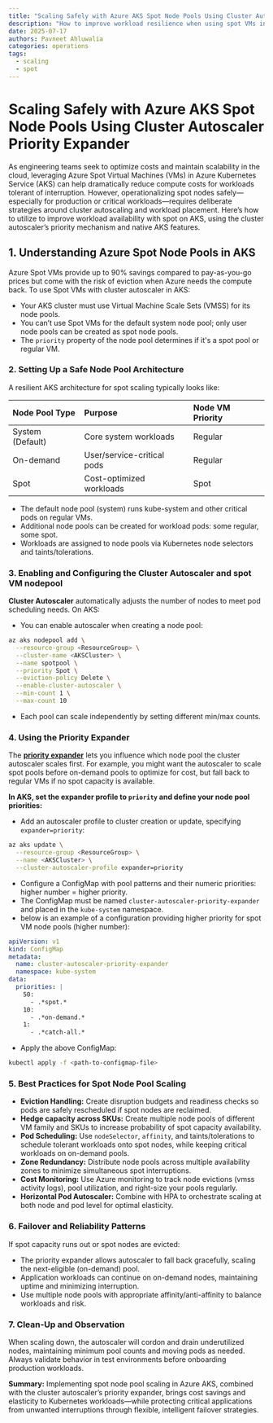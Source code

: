 ```yaml
---
title: "Scaling Safely with Azure AKS Spot Node Pools Using Cluster Autoscaler Priority Expander"
description: "How to improve workload resilience when using spot VMs in Azure AKS, specifically how to use cluster autoscaler priority expander and other best practices."
date: 2025-07-17
authors: Pavneet Ahluwalia
categories: operations
tags:
  - scaling
  - spot
---
```


# Scaling Safely with Azure AKS Spot Node Pools Using Cluster Autoscaler Priority Expander

As engineering teams seek to optimize costs and maintain scalability in the cloud, leveraging Azure Spot Virtual Machines (VMs) in Azure Kubernetes Service (AKS) can help dramatically reduce compute costs for workloads tolerant of interruption. However, operationalizing spot nodes safely—especially for production or critical workloads—requires deliberate strategies around cluster autoscaling and workload placement. Here’s how to utilize to improve workload availability with spot on AKS, using the cluster autoscaler’s priority mechanism and native AKS features.

## 1. Understanding Azure Spot Node Pools in AKS

Azure Spot VMs provide up to 90% savings compared to pay-as-you-go prices but come with the risk of eviction when Azure needs the compute back. To use Spot VMs with cluster autoscaler in AKS:

- Your AKS cluster must use Virtual Machine Scale Sets (VMSS) for its node pools.
- You can’t use Spot VMs for the default system node pool; only user node pools can be created as spot node pools.
- The `priority` property of the node pool determines if it's a spot pool or regular VM.

### 2. Setting Up a Safe Node Pool Architecture

A resilient AKS architecture for spot scaling typically looks like:

| Node Pool Type | Purpose | Node VM Priority |
| :-- | :-- | :-- |
| System (Default) | Core system workloads | Regular |
| On-demand | User/service-critical pods | Regular |
| Spot | Cost-optimized workloads | Spot |

- The default node pool (system) runs kube-system and other critical pods on regular VMs.
- Additional node pools can be created for workload pods: some regular, some spot.
- Workloads are assigned to node pools via Kubernetes node selectors and taints/tolerations.

### 3. Enabling and Configuring the Cluster Autoscaler and spot VM nodepool

**Cluster Autoscaler** automatically adjusts the number of nodes to meet pod scheduling needs. On AKS:

- You can enable autoscaler when creating a node pool:

```bash
az aks nodepool add \
  --resource-group <ResourceGroup> \
  --cluster-name <AKSCluster> \
  --name spotpool \
  --priority Spot \
  --eviction-policy Delete \
  --enable-cluster-autoscaler \
  --min-count 1 \
  --max-count 10
```

- Each pool can scale independently by setting different min/max counts.

### 4. Using the Priority Expander

The [**priority expander**](https://github.com/kubernetes/autoscaler/blob/master/cluster-autoscaler/expander/priority/readme.md) lets you influence which node pool the cluster autoscaler scales first. For example, you might want the autoscaler to scale spot pools before on-demand pools to optimize for cost, but fall back to regular VMs if no spot capacity is available.

**In AKS, set the expander profile to `priority` and define your node pool priorities:**

- Add an autoscaler profile to cluster creation or update, specifying `expander=priority`:

```bash
az aks update \
  --resource-group <ResourceGroup> \
  --name <AKSCluster> \
  --cluster-autoscaler-profile expander=priority
```

- Configure a ConfigMap with pool patterns and their numeric priorities: higher number = higher priority.
- The ConfigMap must be named `cluster-autoscaler-priority-expander` and placed in the `kube-system` namespace.
- below is an example of a configuration providing higher priority for spot VM node pools (higher number):

```yaml
apiVersion: v1
kind: ConfigMap
metadata:
  name: cluster-autoscaler-priority-expander
  namespace: kube-system
data:
  priorities: |
    50:
      - .*spot.*
    10:
      - .*on-demand.*
    1:
      - .*catch-all.*
```

- Apply the above ConfigMap:

```bash
kubectl apply -f <path-to-configmap-file>
```

### 5. Best Practices for Spot Node Pool Scaling

- **Eviction Handling:** Create disruption budgets and readiness checks so pods are safely rescheduled if spot nodes are reclaimed.
- **Hedge capacity across SKUs:** Create multiple node pools of different VM family and SKUs to increase probability of spot capacity availability.
- **Pod Scheduling:** Use `nodeSelector`, `affinity`, and taints/tolerations to schedule tolerant workloads onto spot nodes, while keeping critical workloads on on-demand pools.
- **Zone Redundancy:** Distribute node pools across multiple availability zones to minimize simultaneous spot interruptions.
- **Cost Monitoring:** Use Azure monitoring to track node evictions (vmss activity logs), pool utilization, and right-size your pools regularly.
- **Horizontal Pod Autoscaler:** Combine with HPA to orchestrate scaling at both node and pod level for optimal elasticity.

### 6. Failover and Reliability Patterns

If spot capacity runs out or spot nodes are evicted:

- The priority expander allows autoscaler to fall back gracefully, scaling the next-eligible (on-demand) pool.
- Application workloads can continue on on-demand nodes, maintaining uptime and minimizing interruption.
- Use multiple node pools with appropriate affinity/anti-affinity to balance workloads and risk.

### 7. Clean-Up and Observation

When scaling down, the autoscaler will cordon and drain underutilized nodes, maintaining minimum pool counts and moving pods as needed. Always validate behavior in test environments before onboarding production workloads.

**Summary:**
Implementing spot node pool scaling in Azure AKS, combined with the cluster autoscaler’s priority expander, brings cost savings and elasticity to Kubernetes workloads—while protecting critical applications from unwanted interruptions through flexible, intelligent failover strategies.
